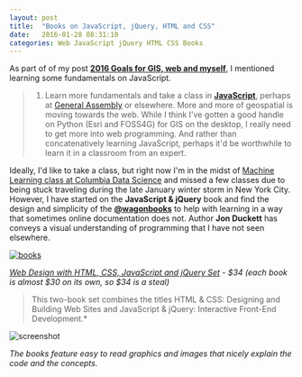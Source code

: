 ```yaml
---
layout: post
title:  "Books on JavaScript, jQuery, HTML and CSS"
date:   2016-01-28 08:31:10
categories: Web JavaScript jQuery HTML CSS Books
---
```


As part of of my post **[2016 Goals for GIS, web and myself](http://nygeog.github.io/2016/goals/2016/01/07/2016-goals.html)**, I mentioned learning some fundamentals on JavaScript. 

>1. Learn more fundamentals and take a class in **[JavaScript](https://www.javascript.com/)**, perhaps at [General Assembly](https://generalassemb.ly/) or elsewhere. More and more of geospatial is moving towards the web. While I think I've gotten a good handle on Python (Esri and FOSS4G) for GIS on the desktop, I really need to get more into web programming. And rather than concatenatively learning JavaScript, perhaps it'd be worthwhile to learn it in a classroom from an expert. 

Ideally, I'd like to take a class, but right now I'm in the midst of [Machine Learning class at Columbia Data Science](http://www.cs.columbia.edu/~djhsu/coms4721-s16/) and missed a few classes due to being stuck traveling during the late January winter storm in New York City. However, I have started on the **JavaScript & jQuery** book and find the design and simplicity of the **[@wagonbooks](https://twitter.com/wagonbooks)** to help with learning in a way that sometimes online documentation does not. Author **Jon Duckett** has conveys a  visual understanding of programming that I have not seen elsewhere. 




[![books](https://raw.githubusercontent.com/nygeog/nygeog.github.com/master/_posts/img/javasript_jquery_html_css.jpg)](http://www.amazon.com/gp/product/1118907442?psc=1&redirect=true&ref_=oh_aui_detailpage_o03_s00)

*[Web Design with HTML, CSS, JavaScript and jQuery Set](http://www.amazon.com/gp/product/1118907442?psc=1&redirect=true&ref_=oh_aui_detailpage_o03_s00) - $34 (each book is almost $30 on its own, so $34 is a steal)*

>This two-book set combines the titles HTML & CSS: Designing and Building Web Sites and JavaScript & jQuery: Interactive Front-End Development.*


![screenshot](https://raw.githubusercontent.com/nygeog/nygeog.github.com/master/_posts/img/javascript_jquery_book_screenshot.png)

*The books feature easy to read graphics and images that nicely explain the code and the concepts.*


